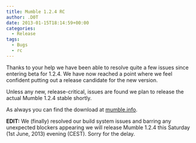 ```yaml
---
title: Mumble 1.2.4 RC
author: .D0T
date: 2013-01-15T18:14:59+00:00
categories:
  - Release
tags:
  - Bugs
  - rc
---
```


Thanks to your help we have been able to resolve quite a few issues since entering beta for 1.2.4. We have now reached a
point where we feel confident putting out a release candidate for the new version.<!--more-->

Unless any new, release-critical, issues are found we plan to release the actual Mumble 1.2.4 stable shortly.

As always you can find the download at [mumble.info][1].

**EDIT:** We (finally) resolved our build system issues and barring any unexpected blockers appearing we will release
Mumble 1.2.4 this Saturday (1st June, 2013) evening (CEST). Sorry for the delay.

[1]: https://mumble.info
